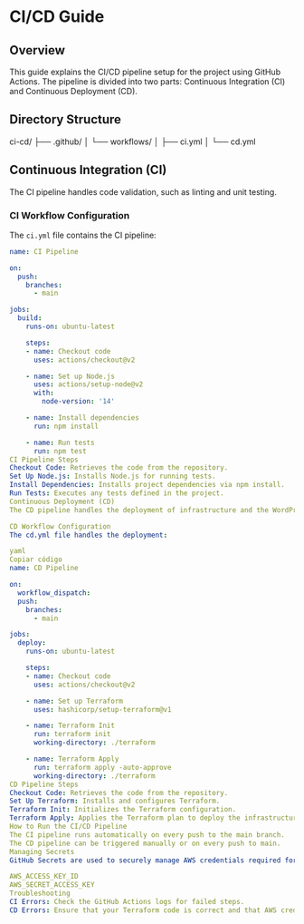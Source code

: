 # CI/CD Guide

## Overview
This guide explains the CI/CD pipeline setup for the project using GitHub Actions. The pipeline is divided into two parts: Continuous Integration (CI) and Continuous Deployment (CD).

## Directory Structure
ci-cd/
├── .github/
│ └── workflows/
│ ├── ci.yml
│ └── cd.yml

## Continuous Integration (CI)
The CI pipeline handles code validation, such as linting and unit testing.

### CI Workflow Configuration
The `ci.yml` file contains the CI pipeline:
```yaml
name: CI Pipeline

on:
  push:
    branches:
      - main

jobs:
  build:
    runs-on: ubuntu-latest

    steps:
    - name: Checkout code
      uses: actions/checkout@v2

    - name: Set up Node.js
      uses: actions/setup-node@v2
      with:
        node-version: '14'

    - name: Install dependencies
      run: npm install

    - name: Run tests
      run: npm test
CI Pipeline Steps
Checkout Code: Retrieves the code from the repository.
Set Up Node.js: Installs Node.js for running tests.
Install Dependencies: Installs project dependencies via npm install.
Run Tests: Executes any tests defined in the project.
Continuous Deployment (CD)
The CD pipeline handles the deployment of infrastructure and the WordPress application.

CD Workflow Configuration
The cd.yml file handles the deployment:

yaml
Copiar código
name: CD Pipeline

on:
  workflow_dispatch:
  push:
    branches:
      - main

jobs:
  deploy:
    runs-on: ubuntu-latest

    steps:
    - name: Checkout code
      uses: actions/checkout@v2

    - name: Set up Terraform
      uses: hashicorp/setup-terraform@v1

    - name: Terraform Init
      run: terraform init
      working-directory: ./terraform

    - name: Terraform Apply
      run: terraform apply -auto-approve
      working-directory: ./terraform
CD Pipeline Steps
Checkout Code: Retrieves the code from the repository.
Set Up Terraform: Installs and configures Terraform.
Terraform Init: Initializes the Terraform configuration.
Terraform Apply: Applies the Terraform plan to deploy the infrastructure.
How to Run the CI/CD Pipeline
The CI pipeline runs automatically on every push to the main branch.
The CD pipeline can be triggered manually or on every push to main.
Managing Secrets
GitHub Secrets are used to securely manage AWS credentials required for deployment. Add your secrets in the repository settings:

AWS_ACCESS_KEY_ID
AWS_SECRET_ACCESS_KEY
Troubleshooting
CI Errors: Check the GitHub Actions logs for failed steps.
CD Errors: Ensure that your Terraform code is correct and that AWS credentials are correctly configured.
